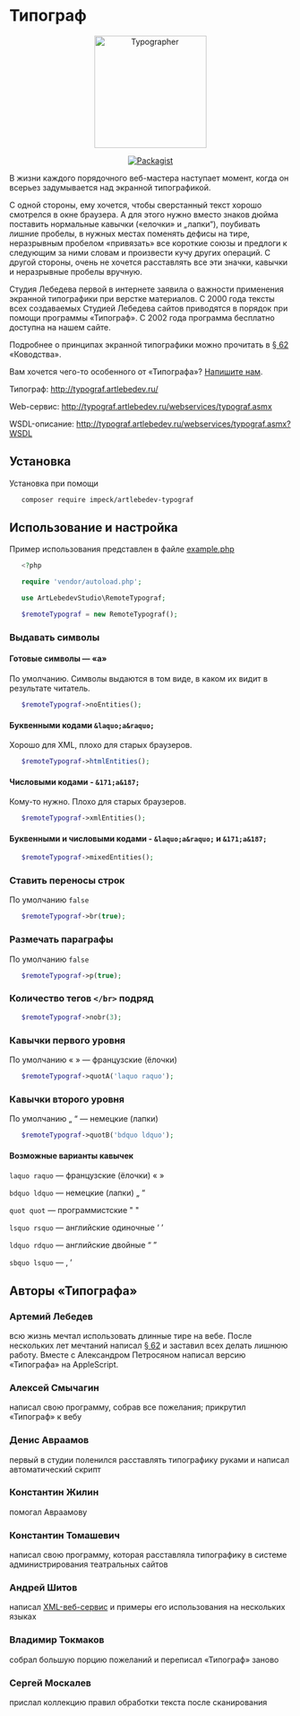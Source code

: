 
# Типограф

<p align="center"> 
 <a href="https://www.artlebedev.ru/typograf/"><img src="https://img.artlebedev.ru/typograf/before-after.gif" alt="Typographer" height="200"></a>
</p>

<p align="center">
<a href="https://packagist.org/packages/impeck/artlebedev-typograf"><img alt="Packagist" src="https://img.shields.io/packagist/dt/impeck/artlebedev-typograf.svg"></a>
</p>

В жизни каждого порядочного веб-мастера наступает момент, когда он всерьез задумывается над экранной типографикой.

С одной стороны, ему хочется, чтобы сверстанный текст хорошо смотрелся в окне браузера. А для этого нужно вместо знаков дюйма поставить нормальные кавычки («елочки» и „лапки“), поубивать лишние пробелы, в нужных местах поменять дефисы на тире, неразрывным пробелом «привязать» все короткие союзы и предлоги к следующим за ними словам и произвести кучу других операций. С другой стороны, очень не хочется расставлять все эти значки, кавычки и неразрывные пробелы вручную.

Студия Лебедева первой в интернете заявила о важности применения экранной типографики при верстке материалов. С 2000 года тексты всех создаваемых Студией Лебедева сайтов приводятся в порядок при помощи программы «Типограф». С 2002 года программа бесплатно доступна на нашем сайте.

Подробнее о принципах экранной типографики можно прочитать в [§ 62](https://www.artlebedev.ru/kovodstvo/sections/62/) «Ководства».

Вам хочется чего-то особенного от «Типографа»? [Напишите нам](mailto:tema@tema.ru?subject=typograf_wish_list).

Типограф: http://typograf.artlebedev.ru/

Web-сервис: http://typograf.artlebedev.ru/webservices/typograf.asmx

WSDL-описание: http://typograf.artlebedev.ru/webservices/typograf.asmx?WSDL

## Установка

Установка при помощи

```sh
   composer require impeck/artlebedev-typograf
```

## Использование и настройка

Пример использования представлен в файле [example.php](https://github.com/Impeck/artlebedev-typograf/blob/main/example.php)

```php
   <?php

   require 'vendor/autoload.php';

   use ArtLebedevStudio\RemoteTypograf;

   $remoteTypograf = new RemoteTypograf();
```

### Выдавать символы

#### Готовые символы — «а»

По умолчанию. Символы выдаются в том виде, в каком их видит в результате читатель.

```php
   $remoteTypograf->noEntities();
```

#### Буквенными кодами `&laquo;а&raquo;`

Хорошо для XML, плохо для старых браузеров.

```php
   $remoteTypograf->htmlEntities();
```

#### Числовыми кодами - `&171;а&187;`

Кому-то нужно. Плохо для старых браузеров.

```php
   $remoteTypograf->xmlEntities();
```

#### Буквенными и числовыми кодами - `&laquo;а&raquo;` и `&171;а&187;`

```php
   $remoteTypograf->mixedEntities();
```

### Ставить переносы строк

По умолчанию `false`

```php
   $remoteTypograf->br(true);
```

### Размечать параграфы

По умолчанию `false`

```php
   $remoteTypograf->p(true);
```

### Количество тегов `</br>` подряд

```php
   $remoteTypograf->nobr(3);
```

### Кавычки первого уровня

По умолчанию « »  — французские (ёлочки)

```php
   $remoteTypograf->quotA('laquo raquo');
```

### Кавычки второго уровня

По умолчанию „ “ — немецкие (лапки)

```php
   $remoteTypograf->quotB('bdquo ldquo'); 
```

#### Возможные варианты кавычек

`laquo raquo` — французские (ёлочки) « »

`bdquo ldquo` — немецкие (лапки) „ “

`quot quot` — программистские " "

`lsquo rsquo` — английские одиночные ‘ ’

`ldquo rdquo` — английские двойные “ ”

`sbquo lsquo` — ‚ ‘

## Авторы «Типографа»

### Артемий Лебедев

всю жизнь мечтал использовать длинные тире на вебе. После нескольких лет мечтаний написал [§ 62](https://www.artlebedev.ru/kovodstvo/sections/62/) и заставил всех делать лишнюю работу. Вместе с Александром Петросяном написал версию «Типографа» на AppleScript.

### Алексей Смычагин

написал свою программу, собрав все пожелания; прикрутил «Типограф» к вебу

### Денис Авраамов

первый в студии поленился расставлять типографику руками и написал автоматический скрипт

### Константин Жилин

помогал Авраамову

### Константин Томашевич

написал свою программу, которая расставляла типографику в системе администрирования театральных сайтов

### Андрей Шитов

написал [XML-веб-сервис](https://www.artlebedev.ru/typograf/webservice/) и примеры его использования на нескольких языках

### Владимир Токмаков

собрал большую порцию пожеланий и переписал «Типограф» заново

### Сергей Москалев

прислал коллекцию правил обработки текста после сканирования
